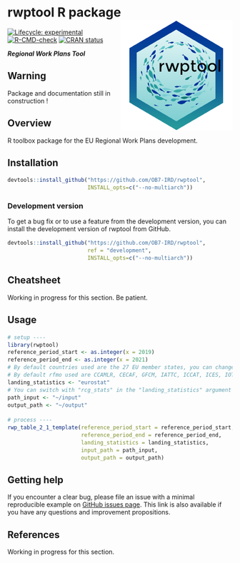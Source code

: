 
<!-- README.md is generated from README.Rmd. Please edit that file and click on Knit button at the end. -->

# rwptool R package <a href='https://ob7-ird.github.io/rwptool'><img src='man/figures/logo_rwptool.png' align="right" /></a>

<!-- badges: start -->

[![Lifecycle:
experimental](https://img.shields.io/badge/lifecycle-experimental-orange.svg)](https://www.tidyverse.org/lifecycle/#experimental)
[![R-CMD-check](https://github.com/OB7-IRD/rwptool/workflows/R-CMD-check/badge.svg)](https://github.com/OB7-IRD/acdc/actions)
[![CRAN
status](https://www.r-pkg.org/badges/version/rwptool)](https://CRAN.R-project.org/package=rwptool)
<!-- badges: end -->

***Regional Work Plans Tool***

## Warning

Package and documentation still in construction !

## Overview

R toolbox package for the EU Regional Work Plans development.

## Installation

``` r
devtools::install_github("https://github.com/OB7-IRD/rwptool",
                         INSTALL_opts=c("--no-multiarch"))
```

### Development version

To get a bug fix or to use a feature from the development version, you
can install the development version of rwptool from GitHub.

``` r
devtools::install_github("https://github.com/OB7-IRD/rwptool",
                         ref = "development",
                         INSTALL_opts=c("--no-multiarch"))
```

## Cheatsheet

Working in progress for this section. Be patient.

## Usage

``` r
# setup ----
library(rwptool)
reference_period_start <- as.integer(x = 2019)
reference_period_end <- as.integer(x = 2021)
# By default countries used are the 27 EU member states, you can change that through the "eu_countries" argument. 
# By default rfmo used are CCAMLR, CECAF, GFCM, IATTC, ICCAT, ICES, IOTC, NAFO, SEAFO, SPRFMO, WCPFC and WECAFC. You can change that through the "rfmo" argument.
landing_statistics <- "eurostat"
# You can switch with "rcg_stats" in the "landing_statistics" argument to use regional database source.
path_input <- "~/input"
output_path <- "~/output"

# process ----
rwp_table_2_1_template(reference_period_start = reference_period_start,
                       reference_period_end = reference_period_end,
                       landing_statistics = landing_statistics,
                       input_path = path_input,
                       output_path = output_path)
```

## Getting help

If you encounter a clear bug, please file an issue with a minimal
reproducible example on [GitHub issues
page](https://github.com/OB7-IRD/rwptool/issues). This link is also
available if you have any questions and improvement propositions.

## References

Working in progress for this section.
